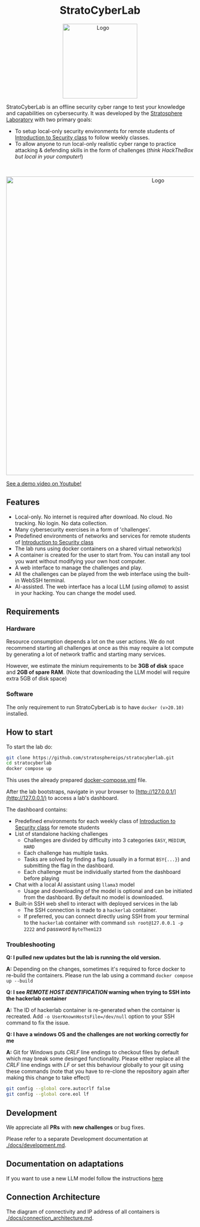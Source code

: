 <h1 align="center">StratoCyberLab</h1>

<p align="center">
  <img src="https://github.com/stratosphereips/BSY-playground/assets/26445918/1898de8c-840f-46a5-ad73-fca0b9b84c14" alt="Logo" width="200"/>
</p>


StratoCyberLab is an offline security cyber range to test your knowledge and capabilities on cybersecurity. It was developed by the [Stratosphere Laboratory](https://www.stratosphereips.org/) with two primary goals:

* To setup local-only security environments for remote students of [Introduction to Security class](https://cybersecurity.bsy.fel.cvut.cz/) to follow weekly classes.
* To allow anyone to run local-only realistic cyber range to practice attacking & defending skills in the form of challenges (_think HackTheBox but local in your computer!_)

<br>

<p align="center">
  <img src="https://github.com/user-attachments/assets/d0164304-c7b2-4f3a-8ac9-2bfcbc52e573" alt="Logo" width="800"/>
</p>

[See a demo video on Youtube!](https://www.youtube.com/watch?v=dkNBveT3Sqg) 

## Features
* Local-only. No internet is required after download. No cloud. No tracking. No login. No data collection.
* Many cybersecurity exercises in a form of 'challenges'.
* Predefined environments of networks and services for remote students of [Introduction to Security class](https://cybersecurity.bsy.fel.cvut.cz/)
* The lab runs using docker containers on a shared virtual network(s)
* A container is created for the user to start from. You can install any tool you want without modifying your own host computer.
* A web interface to manage the challenges and play.
* All the challenges can be played from the web interface using the built-in WebSSH terminal.
* AI-assisted. The web interface has a local LLM (using _ollama_) to assist in your hacking. You can change the model used.

## Requirements

### Hardware
Resource consumption depends a lot on the user actions. We do not recommend starting all challenges at once
as this may require a lot compute by generating a lot of network traffic and starting many services.

However, we estimate the minium requirements to be **3GB of disk** space and **2GB of spare RAM**. (Note that downloading the LLM model will require extra 5GB of disk space)   

### Software
The only requirement to run StratoCyberLab is to have `docker (v>20.10)` installed.

## How to start



To start the lab do:
```bash
git clone https://github.com/stratosphereips/stratocyberlab.git
cd stratocyberlab
docker compose up
```

This uses the already prepared [docker-compose.yml](./docker-compose.yml) file.


After the lab bootstraps, navigate in your browser to [http://127.0.0.1/](http://127.0.0.1/) to access a lab's dashboard. 

The dashboard contains:
* Predefined environments for each weekly class of [Introduction to Security class](https://cybersecurity.bsy.fel.cvut.cz/) for remote students
* List of standalone hacking challenges 
    * Challenges are divided by difficulty into 3 categories `EASY`, `MEDIUM`, `HARD`
    * Each challenge has multiple tasks. 
    * Tasks are solved by finding a flag (usually in a format `BSY{...}`) and submitting the flag in the dashboard.
    * Each challenge must be individually started from the dashboard before playing
* Chat with a local AI assistant using `llama3` model
    * Usage and downloading of the model is optional and can be initiated from the dashboard. By default no model is downloaded.
* Built-in SSH web shell to interact with deployed services in the lab
    * The SSH connection is made to a `hackerlab` container. 
    * If preferred, you can connect directly using SSH from your terminal to the `hackerlab` container with command
`ssh root@127.0.0.1 -p 2222` and password `ByteThem123`


### Troubleshooting

**Q: I pulled new updates but the lab is running the old version.**

**A:** Depending on the changes, sometimes it's required to force docker to re-build the containers. Please run the lab using a command `docker compose up --build` 


**Q: I see _REMOTE HOST IDENTIFICATION_ warning when trying to SSH into the hackerlab container**

**A:** The ID of hackerlab container is re-generated when the container is recreated. Add `-o UserKnownHostsFile=/dev/null` option to your SSH command to fix the issue.

**Q: I have a windows OS and the challenges are not working correctly for me**

**A:** Git for Windows puts _CRLF_ line endings to checkout files by default which may break some desinged functionality. Please either replace all the _CRLF_ line endings with _LF_ or set this behaviour globally to your git using these commands (note that you have to re-clone the repository again after making this change to take effect)
```bash
git config --global core.autocrlf false
git config --global core.eol lf
```

## Development

We appreciate all **PRs** with **new challenges** or bug fixes.

Please refer to a separate Development documentation at [./docs/development.md](./docs/development.md).


## Documentation on adaptations

If you want to use a new LLM model follow the instructions [here](https://github.com/stratosphereips/stratocyberlab/blob/main/docs/add-new-llm-model.md)

## Connection Architecture

The diagram of connectivity and IP address of all containers is [./docs/connection_architecture.md](./docs/connection_architecture.md).
